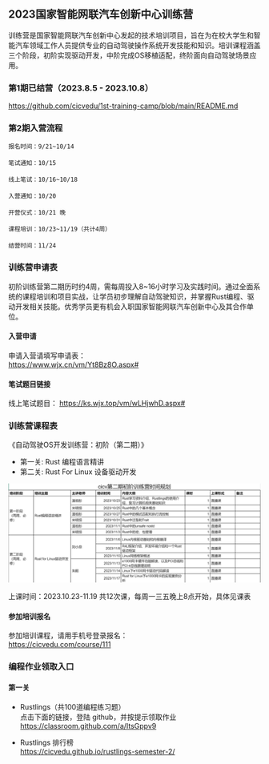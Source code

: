 
## 2023国家智能网联汽车创新中心训练营
训练营是国家智能网联汽车创新中心发起的技术培训项目，旨在为在校大学生和智能汽车领域工作人员提供专业的自动驾驶操作系统开发技能和知识。培训课程涵盖三个阶段，初阶实现驱动开发，中阶完成OS移植适配，终阶面向自动驾驶场景应用。

### 第1期已结营（2023.8.5 - 2023.10.8）
https://github.com/cicvedu/1st-training-camp/blob/main/README.md

### 第2期入营流程
```
报名时间：9/21~10/14

笔试通知：10/15

线上笔试：10/16~10/18

入营通知：10/20

开营仪式：10/21 晚

课程培训：10/23~11/19（共计4周）

结营时间：11/24
```

### 训练营申请表
初阶训练营第二期历时约4周，需每周投入8~16小时学习及实践时间。通过全面系统的课程培训和项目实战，让学员初步理解自动驾驶知识，并掌握Rust编程、驱动开发相关技能。优秀学员更有机会入职国家智能网联汽车创新中心及其合作单位。

#### 入营申请
申请入营请填写申请表：  
<https://www.wjx.cn/vm/Yt8Bz8O.aspx#>

#### 笔试题目链接
线上笔试题目：
<https://ks.wjx.top/vm/wLHjwhD.aspx#>

### 训练营课程表
《自动驾驶OS开发训练营：初阶（第二期）》  
* 第一关: Rust 编程语言精讲
* 第二关: Rust For Linux 设备驱动开发

![image](./profile/stage_2_time_list.png)

上课时间：2023.10.23-11.19 共12次课，每周一三五晚上8点开始，具体见课表

#### 参加培训报名
参加培训课程，请用手机号登录报名：  
<https://cicvedu.com/course/111>

### 编程作业领取入口
#### 第一关
* Rustlings（共100道编程练习题）  
点击下面的链接，登陆 github，并按提示领取作业  
<https://classroom.github.com/a/ItsGppv9>

* Rustlings 排行榜  
<https://cicvedu.github.io/rustlings-semester-2/>


